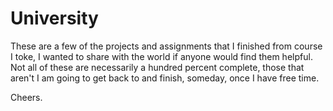 # University

These are a few of the projects and assignments that I finished from course I toke, I wanted to share with the world if anyone would find them helpful. Not all of these are necessarily a hundred percent complete, those that aren't I am going to get back to and finish, someday, once I have free time.

Cheers.
